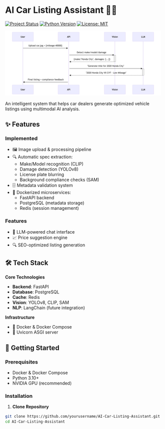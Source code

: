 # AI Car Listing Assistant 🚗🤖

[![Project Status](https://img.shields.io/badge/status-active-success.svg)]()
[![Python Version](https://img.shields.io/badge/python-3.10%2B-blue.svg)]()
[![License: MIT](https://img.shields.io/badge/License-MIT-yellow.svg)](https://opensource.org/licenses/MIT)

![Car Listing Demo](design_flow.png) <!-- Replace with actual image -->

An intelligent system that helps car dealers generate optimized vehicle listings using multimodal AI analysis.

## ✨ Features

### Implemented
- 🖼️ Image upload & processing pipeline
- 🔍 Automatic spec extraction:
  - Make/Model recognition (CLIP)
  - Damage detection (YOLOv8)
  - License plate blurring
  - Background compliance checks (SAM)
- 🗄️ Metadata validation system
- 🐳 Dockerized microservices:
  - FastAPI backend
  - PostgreSQL (metadata storage)
  - Redis (session management)

### Features
- 💬 LLM-powered chat interface
- 📈 Price suggestion engine
- 🔍 SEO-optimized listing generation

## 🛠️ Tech Stack

**Core Technologies**
- **Backend**: FastAPI
- **Database**: PostgreSQL
- **Cache**: Redis
- **Vision**: YOLOv8, CLIP, SAM
- **NLP**: LangChain (future integration)

**Infrastructure**
- 🐳 Docker & Docker Compose
- 🚀 Uvicorn ASGI server

## 🚀 Getting Started

### Prerequisites
- Docker & Docker Compose
- Python 3.10+
- NVIDIA GPU (recommended)

### Installation

1. **Clone Repository**
```bash
git clone https://github.com/yourusername/AI-Car-Listing-Assistant.git
cd AI-Car-Listing-Assistant